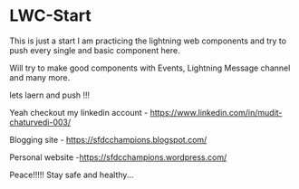 # LWC-Start
This is just a start I am practicing the lightning web components and try to push every single and basic component here.

Will try to make good components with Events, Lightning Message channel and many more.

lets laern and push !!!

Yeah checkout my linkedin account - https://www.linkedin.com/in/mudit-chaturvedi-003/

Blogging site - https://sfdcchampions.blogspot.com/

Personal website -https://sfdcchampions.wordpress.com/


Peace!!!!!
Stay safe and healthy...
